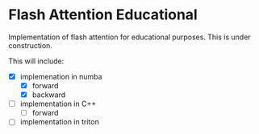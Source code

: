 # Flash Attention Educational
Implementation of flash attention for educational purposes. This is under construction.

This will include:

- [x] implemenation in numba
    - [x] forward
    - [x] backward
- [ ] implementation in C++
    - [ ] forward
- [ ] implementation in triton
